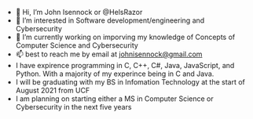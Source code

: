 - 👋 Hi, I’m John Isennock or @HelsRazor
- 👀 I’m interested in Software development/engineering and Cybersecurity
- 🌱 I’m currently working on imporving my knowledge of Concepts of Computer Science and Cybersecurity
- 📫 best to reach me by email at johnisennock@gmail.com
- I have expirence programming in C, C++, C#, Java, JavaScript, and Python. With a majority of my experince being in C and Java.
- I will be graduating with my BS in Infomation Technology at the start of August 2021 from UCF
- I am planning on starting either a MS in Computer Science or Cybersecurity in the next five years
